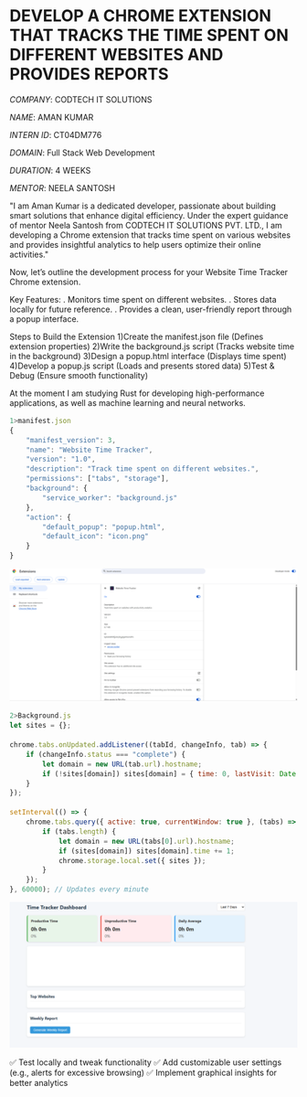 # DEVELOP A CHROME EXTENSION THAT TRACKS THE TIME SPENT ON DIFFERENT WEBSITES AND PROVIDES REPORTS

*COMPANY*: CODTECH IT SOLUTIONS

*NAME*: AMAN KUMAR

*INTERN ID*: CT04DM776

*DOMAIN*: Full Stack Web Development

*DURATION*: 4 WEEKS

*MENTOR*: NEELA SANTOSH

"I am Aman Kumar is a dedicated developer, passionate about building smart solutions that enhance digital efficiency. Under the expert guidance of mentor Neela Santosh from CODTECH IT SOLUTIONS PVT. LTD., I am developing a Chrome extension that tracks time spent on various websites and provides insightful analytics to help users optimize their online activities."

Now, let’s outline the development process for your Website Time Tracker Chrome extension.

Key Features:
. Monitors time spent on different websites.
. Stores data locally for future reference.
. Provides a clean, user-friendly report through a popup interface.

Steps to Build the Extension
1)Create the manifest.json file (Defines extension properties)
2)Write the background.js script (Tracks website time in the background)
3)Design a popup.html interface (Displays time spent)
4)Develop a popup.js script (Loads and presents stored data)
5)Test & Debug (Ensure smooth functionality)

At the moment I am studying Rust for developing high-performance applications, as well as machine learning and neural networks.

```javascript
1>manifest.json
{
    "manifest_version": 3,
    "name": "Website Time Tracker",
    "version": "1.0",
    "description": "Track time spent on different websites.",
    "permissions": ["tabs", "storage"],
    "background": {
        "service_worker": "background.js"
    },
    "action": {
        "default_popup": "popup.html",
        "default_icon": "icon.png"
    }
}
```
<div class="weather-icon">
      <img src="https://github.com/Amansinha110/website-time-tracker/blob/master/Screenshot%202025-05-13%20063327.png" alt="Weather-webpage">
</div>

```javascript
2>Background.js
let sites = {};

chrome.tabs.onUpdated.addListener((tabId, changeInfo, tab) => {
    if (changeInfo.status === "complete") {
        let domain = new URL(tab.url).hostname;
        if (!sites[domain]) sites[domain] = { time: 0, lastVisit: Date.now() };
    }
});

setInterval(() => {
    chrome.tabs.query({ active: true, currentWindow: true }, (tabs) => {
        if (tabs.length) {
            let domain = new URL(tabs[0].url).hostname;
            if (sites[domain]) sites[domain].time += 1;
            chrome.storage.local.set({ sites });
        }
    });
}, 60000); // Updates every minute
```

<div class="weather-icon">
      <img src="https://github.com/Amansinha110/website-time-tracker/blob/master/Screenshot%202025-05-13%20063401.png" alt="Weather-webpage">
</div>

✅ Test locally and tweak functionality ✅ Add customizable user settings (e.g., alerts for excessive browsing) ✅ Implement graphical insights for better analytics
